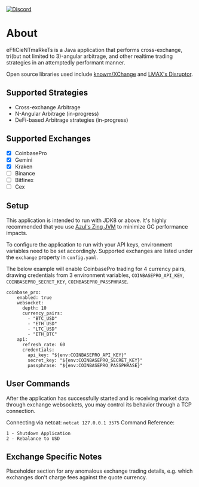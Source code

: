[![Discord](https://img.shields.io/discord/825781395250741269?logo=Discord)](https://discord.gg/WUHBnh8m)

# About

eFfiCieNTmaRkeTs is a Java application that performs cross-exchange, tri(but not limited to 3)-angular arbitrage, and
other realtime trading strategies in an attemptedly performant manner. 

Open source libraries used include [knowm/XChange](https://github.com/knowm/XChange) and [LMAX's Disruptor](https://github.com/LMAX-Exchange/disruptor).

## Supported Strategies

- Cross-exchange Arbitrage
- N-Angular Arbitrage (in-progress)
- DeFi-based Arbitrage strategies (in-progress)

## Supported Exchanges

- [x] CoinbasePro
- [x] Gemini
- [x] Kraken
- [ ] Binance
- [ ] Bitfinex
- [ ] Cex

## Setup

This application is intended to run with JDK8 or above. 
It's highly recommended that you use [Azul's Zing JVM](https://www.azul.com/software-downloads-and-documents/) to minimize GC performance impacts.

To configure the application to run with your API keys, environment variables need to be set accordingly.
Supported exchanges are listed under the ```exchange``` property in ```config.yaml```. 

The below example will enable CoinbasePro trading for 4 currency pairs, drawing credentials from 3 
environment variables, ```COINBASEPRO_API_KEY```, ```COINBASEPRO_SECRET_KEY```, ```COINBASEPRO_PASSPHRASE```.

```  
coinbase_pro:
    enabled: true
    websocket:
      depth: 10
      currency_pairs:
        - "BTC_USD"
        - "ETH_USD"
        - "LTC_USD"
        - "ETH_BTC"
    api:
      refresh_rate: 60
      credentials:
        api_key: "${env:COINBASEPRO_API_KEY}"
        secret_key: "${env:COINBASEPRO_SECRET_KEY}"
        passphrase: "${env:COINBASEPRO_PASSPHRASE}"
```

## User Commands
After the application has successfully started and is receiving market data through exchange websockets, you may control
its behavior through a TCP connection. 

Connecting via netcat: ```netcat 127.0.0.1 3575```
Command Reference:
```
1 - Shutdown Application
2 - Rebalance to USD
```

## Exchange Specific Notes
Placeholder section for any anomalous exchange trading details, e.g. 
which exchanges don't charge fees against the quote currency.